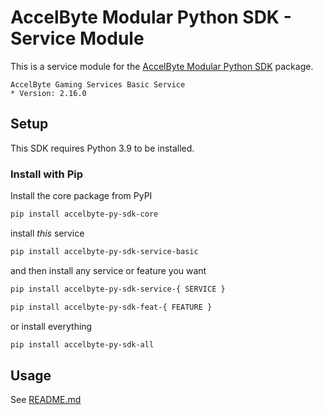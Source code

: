 [//]: # (Code generated. DO NOT EDIT!)

# AccelByte Modular Python SDK - Service Module

This is a service module for the [AccelByte Modular Python SDK](https://github.com/AccelByte/accelbyte-python-modular-sdk) package.

```text
AccelByte Gaming Services Basic Service
* Version: 2.16.0
```

## Setup

This SDK requires Python 3.9 to be installed.

### Install with Pip

Install the core package from PyPI

```sh
pip install accelbyte-py-sdk-core
```

install *this* service

```sh
pip install accelbyte-py-sdk-service-basic
```

and then install any service or feature you want

```sh
pip install accelbyte-py-sdk-service-{ SERVICE }
```

```sh
pip install accelbyte-py-sdk-feat-{ FEATURE }
```

or install everything

```sh
pip install accelbyte-py-sdk-all
```

## Usage

See [README.md](https://github.com/AccelByte/accelbyte-python-modular-sdk/blob/main/README.md)